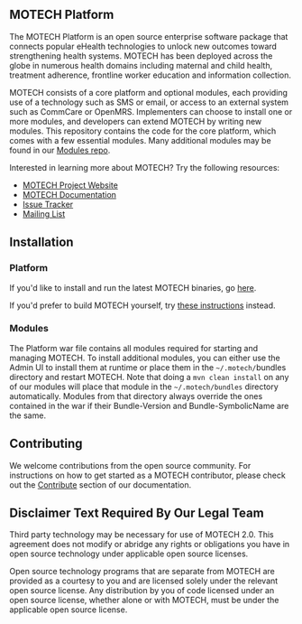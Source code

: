 MOTECH Platform
---------------

The MOTECH Platform is an open source enterprise software package that connects popular eHealth technologies to unlock new outcomes toward strengthening health systems. MOTECH has been deployed across the globe in numerous health domains including maternal and child health, treatment adherence, frontline worker education and information collection.

MOTECH consists of a core platform and optional modules, each providing use of a technology such as SMS or email, or access to an external system such as CommCare or OpenMRS. Implementers can choose to install one or more modules, and developers can extend MOTECH by writing new modules. This repository contains the code for the core platform, which comes with a few essential modules. Many additional modules may be found in our [Modules repo](http://github.com/motech/modules).

Interested in learning more about MOTECH? Try the following resources:
* [MOTECH Project Website](http://motechproject.org)
* [MOTECH Documentation](http://docs.motechproject.org)
* [Issue Tracker](https://applab.atlassian.net/projects/MOTECH/summary)
* [Mailing List](https://groups.google.com/forum/?fromgroups#!forum/motech-dev)

Installation
------------

### Platform

If you'd like to install and run the latest MOTECH binaries, go [here](http://docs.motechproject.org/en/latest/get_started/installing.html).

If you'd prefer to build MOTECH yourself, try [these instructions](http://docs.motechproject.org/en/latest/development/dev_setup/dev_install.html) instead.

### Modules

The Platform war file contains all modules required for starting and managing MOTECH. To install additional modules, you can either use the Admin UI to install them at runtime or place them in the `~/.motech/`bundles directory and restart MOTECH. Note that doing a `mvn clean install` on any of our modules will place that module in the `~/.motech/bundles` directory automatically. Modules from that directory always override the ones contained in the war if their Bundle-Version and Bundle-SymbolicName are the same.

Contributing
------------

We welcome contributions from the open source community. For instructions on how to get started as a MOTECH contributor, please check out the [Contribute](http://docs.motechproject.org/en/latest/contribute/index.html) section of our documentation.

Disclaimer Text Required By Our Legal Team
------------------------------------------

Third party technology may be necessary for use of MOTECH 2.0. This agreement does not modify or abridge any rights or obligations you have in open source technology under applicable open source licenses.

Open source technology programs that are separate from MOTECH are provided as a courtesy to you and are licensed solely under the relevant open source license. Any distribution by you of code licensed under an open source license, whether alone or with MOTECH, must be under the applicable open source license.
